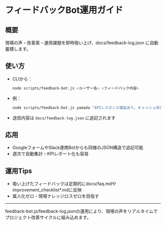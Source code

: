 # フィードバックBot運用ガイド

## 概要
現場の声・改善案・運用課題を即時吸い上げ、docs/feedback-log.json に自動蓄積します。

## 使い方
- CLIから：
  ```sh
  node scripts/feedback-bot.js <ユーザー名> <フィードバック内容>
  ```
- 例：
  ```sh
  node scripts/feedback-bot.js yamada "APIレスポンス遅延あり。キャッシュ改善希望"
  ```
- 送信内容は `docs/feedback-log.json` に追記されます

## 応用
- GoogleフォームやSlack連携Botからも同様のJSON構造で追記可能
- 週次で自動集計・KPIレポート化も容易

## 運用Tips
- 吸い上げたフィードバックは定期的にdocs/faq.mdやimprovement_checklist*.mdに反映
- 属人化ゼロ・現場ナレッジロスゼロを目指す

---

feedback-bot.js/feedback-log.jsonの運用により、現場の声をリアルタイムでプロジェクト改善サイクルに組み込めます。
